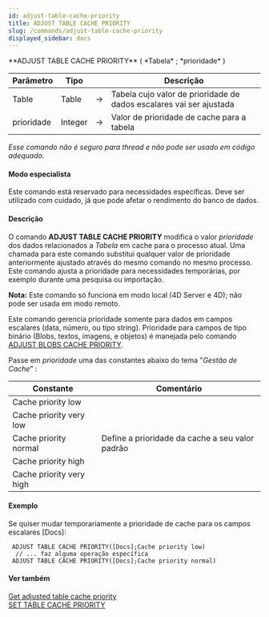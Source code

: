 ```yaml
---
id: adjust-table-cache-priority
title: ADJUST TABLE CACHE PRIORITY
slug: /commands/adjust-table-cache-priority
displayed_sidebar: docs
---
```


<!--REF #_command_.ADJUST TABLE CACHE PRIORITY.Syntax-->**ADJUST TABLE CACHE PRIORITY** ( *Tabela* ; *prioridade* )<!-- END REF-->
<!--REF #_command_.ADJUST TABLE CACHE PRIORITY.Params-->
| Parâmetro | Tipo |  | Descrição |
| --- | --- | --- | --- |
| Table | Table | &#8594;  | Tabela cujo valor de prioridade de dados escalares vai ser ajustada |
| prioridade | Integer | &#8594;  | Valor de prioridade de cache para a tabela |

<!-- END REF-->

*Esse comando não é seguro para thread e não pode ser usado em código adequado.*


#### Modo especialista 

<!--REF #_command_.ADJUST TABLE CACHE PRIORITY.Summary-->Este comando está reservado para necessidades específicas.<!-- END REF--> Deve ser utilizado com cuidado, já que pode afetar o rendimento do banco de dados.

#### Descrição 

O comando **ADJUST TABLE CACHE PRIORITY** modifica o valor *prioridade* dos dados relacionados a *Tabela* em cache para o processo atual. Uma chamada para este comando substitui qualquer valor de prioridade anteriormente ajustado através do mesmo comando no mesmo processo. Este comando ajusta a prioridade para necessidades temporárias, por exemplo durante uma pesquisa ou importação. 

**Nota:** Este comando só funciona em modo local (4D Server e 4D); não pode ser usada em modo remoto. 

Este comando gerencia prioridade somente para dados em campos escalares (data, número, ou tipo string). Prioridade para campos de tipo binário (Blobs, textos, imagens, e objetos) é manejada pelo comando [ADJUST BLOBS CACHE PRIORITY](adjust-blobs-cache-priority.md). 

Passe em *prioridade* uma das constantes abaixo do tema "*Gestão de Cache*" :

| Constante                | Comentário                                      |
| ------------------------ | ----------------------------------------------- |
| Cache priority low       |                                                 |
| Cache priority very low  |                                                 |
| Cache priority normal    | Define a prioridade da cache a seu valor padrão |
| Cache priority high      |                                                 |
| Cache priority very high |                                                 |

#### Exemplo 

Se quiser mudar temporariamente a prioridade de cache para os campos escalares \[Docs\]:

```4d
 ADJUST TABLE CACHE PRIORITY([Docs];Cache priority low)
  // ... faz alguma operação específica
 ADJUST TABLE CACHE PRIORITY([Docs];Cache priority normal)
```

#### Ver também 

[Get adjusted table cache priority](get-adjusted-table-cache-priority.md)  
[SET TABLE CACHE PRIORITY](set-table-cache-priority.md)  